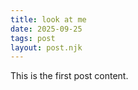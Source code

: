 ```yaml
---
title: look at me
date: 2025-09-25
tags: post
layout: post.njk
---
```


This is the first post content.
